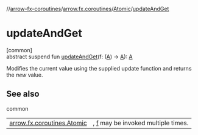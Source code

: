 //[arrow-fx-coroutines](../../../index.md)/[arrow.fx.coroutines](../index.md)/[Atomic](index.md)/[updateAndGet](update-and-get.md)

# updateAndGet

[common]\
abstract suspend fun [updateAndGet](update-and-get.md)(f: ([A](index.md)) -&gt; [A](index.md)): [A](index.md)

Modifies the current value using the supplied update function and returns the *new* value.

## See also

common

| | |
|---|---|
| [arrow.fx.coroutines.Atomic](update.md) | , [f](update-and-get.md) may be invoked multiple times. |
